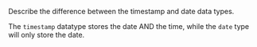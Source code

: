 Describe the difference between the timestamp and date data types.

The `timestamp` datatype stores the date AND the time, while the `date` type
will only store the date.
